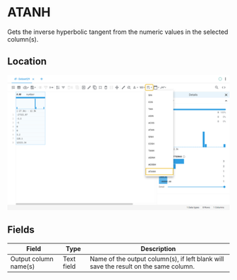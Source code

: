 # ATANH
Gets the inverse hyperbolic tangent from the numeric values in the selected column(s).
## Location
![ATANH on the interface](../../docs/screenshots/location/atanh.png)
## Fields
Field | Type | Description
----- | ---- | -----------
Output column name(s) | Text field | Name of the output column(s), if left blank will save the result on the same column.
